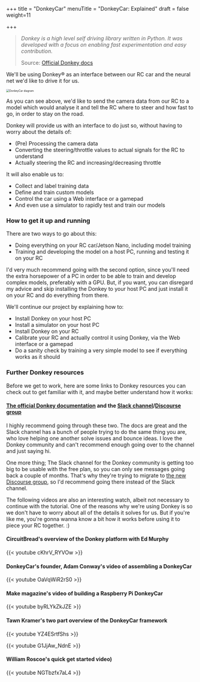 +++
title = "DonkeyCar"
menuTitle = "DonkeyCar: Explained"
draft = false
weight=11

+++

> *Donkey is a high level self driving library written in Python. It was developed with a focus on enabling fast experimentation and easy contribution.*
>
> Source: [Official Donkey docs](http://docs.donkeycar.com/)

We'll be using Donkey® as an interface between our RC car and the neural net we'd like to drive it for us.

<img src="/images/software/donkey.png" alt="DonkeyCar diagram" style="zoom:50%;" />

As you can see above, we'd like to send the camera data from our RC to a model which would analyse it and tell the RC where to steer and how fast to go, in order to stay on the road.

Donkey will provide us with an interface to do just so, without having to worry about the details of:

- (Pre) Processing the camera data
- Converting the steering/throttle values to actual signals for the RC to understand
- Actually steering the RC and increasing/decreasing throttle

It will also enable us to:

- Collect and label training data
- Define and train custom models
- Control the car using a Web interface or a gamepad
- And even use a simulator to rapidly test and train our models

### How to get it up and running

There are two ways to go about this:

- Doing everything on your RC car/Jetson Nano, including model training
- Training and developing the model on a host PC, running and testing it on your RC

I'd very much recommend going with the second option, since you'll need the extra horsepower of a PC in order to be able to train and develop complex models, preferably with a GPU. But, if you want, you can disregard my advice and skip installing the Donkey to your host PC and just install it on your RC and do everything from there.

We'll continue our project by explaining how to:

- Install Donkey on your host PC
- Install a simulator on your host PC
- Install Donkey on your RC
- Calibrate your RC and actually control it using Donkey, via the Web interface or a gamepad
- Do a sanity check by training a very simple model to see if everything works as it should

### Further Donkey resources

Before we get to work, here are some links to Donkey resources you can check out to get familiar with it, and maybe better understand how it works:

#### [The official Donkey documentation](http://docs.donkeycar.com/) and the [Slack channel](http://donkeycar.slack.com/)/[Discourse group](https://donkey.discourse.group/)

I highly recommend going through these two. The docs are great and the Slack channel has a bunch of people trying to do the same thing you are, who love helping one another solve issues and bounce ideas. I love the Donkey community and can't recommend enough going over to the channel and just saying hi.

One more thing; The Slack channel for the Donkey community is getting too big to be usable with the free plan, so you can only see messages going back a couple of months. That's why they're trying to migrate to [the new Discourse group](https://donkey.discourse.group/), so I'd recommend going there instead of the Slack channel.

The following videos are also an interesting watch, albeit not necessary to continue with the tutorial. One of the reasons why we're using Donkey is so we don't have to worry about all of the details it solves for us. But if you're like me, you're gonna wanna know a bit how it works before using it to piece your RC together. :) 

#### CircuitBread's overview of the Donkey platform with Ed Murphy

{{< youtube cKhrV_RYVOw >}}

#### DonkeyCar's founder, Adam Conway's video of assembling a DonkeyCar

{{< youtube OaVqWiR2rS0 >}}

#### Make magazine's video of building a Raspberry Pi DonkeyCar

{{< youtube byRLYkZkJZE >}}

#### Tawn Kramer's two part overview of the DonkeyCar framework

{{< youtube YZ4ESrtfShs >}}



{{< youtube G1JjAw_NdnE >}}

#### William Roscoe's quick get started video)

{{< youtube NGTbzfx7aL4 >}}